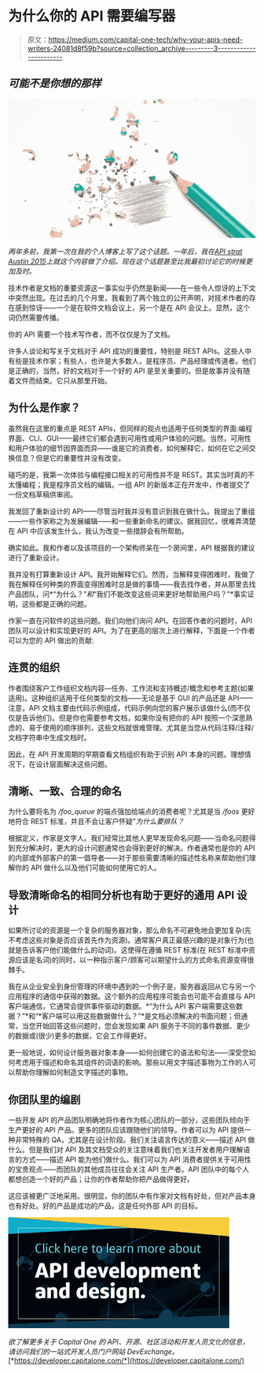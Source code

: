 # 为什么你的 API 需要编写器

> 原文：<https://medium.com/capital-one-tech/why-your-apis-need-writers-24081d8f59b?source=collection_archive---------3----------------------->

## *可能不是你想的那样*

![](img/8969f947b7ad35e4028a6cdd9edb2225.png)

*两年多前，我第一次在我的个人博客上写了这个话题。一年后，我在*[*API strat Austin 2015*](http://austin2015.apistrat.com/schedule/jennifer-rondeau-api-documentation-bringing-writers-to-the-table.html)*上就这个内容做了介绍。现在这个话题甚至比我最初讨论它的时候更加及时。*

技术作者是文档的重要资源这一事实似乎仍然是新闻——在一些令人惊讶的上下文中突然出现。在过去的几个月里，我看到了两个独立的公开声明，对技术作者的存在感到惊讶——一个是在软件文档会议上，另一个是在 API 会议上。显然，这个词仍然需要传播。

你的 API 需要一个技术写作者，而不仅仅是为了文档。

许多人谈论和写关于文档对于 API 成功的重要性，特别是 REST APIs。这些人中有些是技术作家；有些人，也许是大多数人，是程序员、产品经理或传道者。他们是正确的，当然，好的文档对于一个好的 API 是至关重要的。但是故事并没有随着文件而结束。它只从那里开始。

## **为什么是作家？**

虽然我在这里的重点是 REST APIs，但同样的观点也适用于任何类型的界面:编程界面、CLI、GUI——最终它们都会遇到可用性或用户体验的问题。当然，可用性和用户体验的细节因界面而异——谁是它的消费者，如何解释它，如何在它之间交换信息？但是它的重要性并没有改变。

碰巧的是，我第一次体验与编程接口相关的可用性并不是 REST。其实当时真的不太懂编程；我是程序员文档的编辑。一组 API 的新版本正在开发中，作者提交了一份文档草稿供审阅。

我发回了重新设计的 API——尽管当时我并没有意识到我在做什么。我提出了重组——一些作家称之为发展编辑——和一些重新命名的建议。据我回忆，很难弄清楚在 API 中应该发生什么，我认为改变一些措辞会有所帮助。

确实如此。我和作者以及该项目的一个架构师呆在一个房间里，API 根据我的建议进行了重新设计。

我并没有打算重新设计 API。我开始解释它们。然而，当解释变得困难时，我做了我在解释任何种类的界面变得困难时总是做的事情——我去找作者，并从那里去找产品团队，问*“为什么？”*和*“我们不能改变这些词来更好地帮助用户吗？”*事实证明，这些都是正确的问题。

作家一直在问软件的这些问题。我们向他们询问 API。在回答作者的问题时，API 团队可以设计和实现更好的 API。为了在更高的层次上进行解释，下面是一个作者可以为您的 API 做出的贡献:

## **连贯的组织**

作者围绕客户工作组织文档内容—任务、工作流和支持概述/概念和参考主题(如果适用)。这种组织适用于任何类型的文档——无论是基于 GUI 的产品还是 API——注意，API 文档主要由代码示例组成，代码示例向您的客户展示该做什么(而不仅仅是告诉他们)。但是你也需要参考文档，如果你没有把你的 API 按照一个深思熟虑的、易于使用的顺序排列，这些文档就很难管理。尤其是当您从代码注释/注释/文档字符串中生成文档时。

因此，在 API 开发周期的早期查看文档组织有助于识别 API 本身的问题。理想情况下，在设计层面解决这些问题。

## **清晰、一致、合理的命名**

为什么要将名为 */foo_queue* 的端点强加给端点的消费者呢？尤其是当 */foos* 更好地符合 REST 标准，并且不会让客户怀疑"*为什么要排队？*

根据定义，作家是文字人。我们经常比其他人更早发现命名问题——当命名问题得到充分解决时，更大的设计问题通常也会得到更好的解决。作者通常也是你的 API 的内部或外部客户的第一倡导者——对于那些需要清晰的描述性名称来帮助他们理解你的 API 做什么以及他们可能如何使用它的人。

## **导致清晰命名的相同分析也有助于更好的通用 API 设计**

如果所讨论的资源是一个复杂的服务器对象，那么命名不可避免地会更加复杂(先不考虑这些对象是否应该首先作为资源)。通常客户真正最感兴趣的是对象行为(也就是告诉客户他们能做什么的动词)。这使得在遵循 REST 标准(在 REST 标准中资源应该是名词)的同时，以一种指示客户/顾客可以期望什么的方式命名资源变得很棘手。

我在从企业安全到身份管理的环境中遇到的一个例子是，服务器返回从它与另一个应用程序的通信中获得的数据。这个额外的应用程序可能会也可能不会直接与 API 客户端通信，它通常会提供事件驱动的数据。*“为什么 API 客户端需要这些数据？”*和“*客户端可以用这些数据做什么？”*是文档必须解决的书面问题；但通常，当您开始回答这些问题时，您会发现如果 API 服务于不同的事件数据、更少的数据或(很少)更多的数据，它会工作得更好。

更一般地说，如何设计服务器对象本身——如何创建它的语法和句法——深受您如何考虑用于描述和命名其组件的词语的影响。那些以用文字描述事物为工作的人可以帮助你理解如何制造文字描述的事物。

## **你团队里的编剧**

一些开发 API 的产品团队明确地将作者作为核心团队的一部分，这些团队倾向于生产更好的 API 产品。更多的团队应该跟随他们的领导。作者可以为 API 提供一种非常特殊的 QA，尤其是在设计阶段。我们关注语言传达的意义——描述 API 做什么。但是我们对 API 及其文档受众的关注意味着我们也关注开发者用户理解语言的方式——描述 API 能为他们做什么。我们可以为 API 消费者提供关于可用性的宝贵观点——而团队的其他成员往往会关注 API 生产者。API 团队中的每个人都想创造一个好的产品；让你的作者帮助你把产品做得更好。

这应该被更广泛地采用。很明显，你的团队中有作家对文档有好处，但对产品本身也有好处。好的产品是成功的产品，这是任何外部 API 的目标。

[![](img/c6c5bb1f3967049ba012aebf5757e08d.png)](https://medium.com/capital-one-tech/api/home)

*欲了解更多关于 Capital One 的 API、开源、社区活动和开发人员文化的信息，请访问我们的一站式开发人员门户网站 DevExchange。*[*https://developer.capitalone.com/*](https://developer.capitalone.com/)